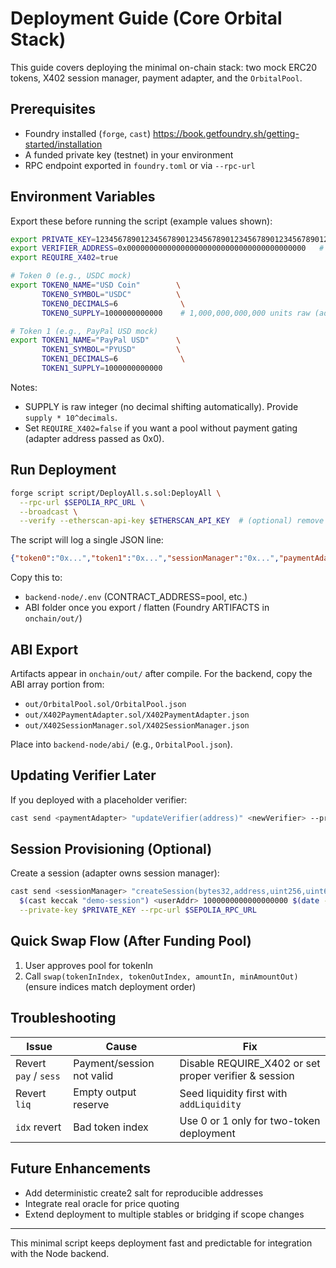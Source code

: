 # Deployment Guide (Core Orbital Stack)

This guide covers deploying the minimal on-chain stack: two mock ERC20 tokens, X402 session manager, payment adapter, and the `OrbitalPool`.

## Prerequisites
- Foundry installed (`forge`, `cast`) https://book.getfoundry.sh/getting-started/installation
- A funded private key (testnet) in your environment
- RPC endpoint exported in `foundry.toml` or via `--rpc-url`

## Environment Variables
Export these before running the script (example values shown):

```bash
export PRIVATE_KEY=1234567890123456789012345678901234567890123456789012345678901234
export VERIFIER_ADDRESS=0x0000000000000000000000000000000000000000   # placeholder until real verifier
export REQUIRE_X402=true

# Token 0 (e.g., USDC mock)
export TOKEN0_NAME="USD Coin"        \
       TOKEN0_SYMBOL="USDC"          \
       TOKEN0_DECIMALS=6              \
       TOKEN0_SUPPLY=1000000000000    # 1,000,000,000,000 units raw (adjust decimals)

# Token 1 (e.g., PayPal USD mock)
export TOKEN1_NAME="PayPal USD"      \
       TOKEN1_SYMBOL="PYUSD"         \
       TOKEN1_DECIMALS=6              \
       TOKEN1_SUPPLY=1000000000000
```

Notes:
- SUPPLY is raw integer (no decimal shifting automatically). Provide `supply * 10^decimals`.
- Set `REQUIRE_X402=false` if you want a pool without payment gating (adapter address passed as 0x0).

## Run Deployment
```bash
forge script script/DeployAll.s.sol:DeployAll \
  --rpc-url $SEPOLIA_RPC_URL \
  --broadcast \
  --verify --etherscan-api-key $ETHERSCAN_API_KEY  # (optional) remove if not verifying
```

The script will log a single JSON line:
```json
{"token0":"0x...","token1":"0x...","sessionManager":"0x...","paymentAdapter":"0x...","pool":"0x..."}
```
Copy this to:
- `backend-node/.env` (CONTRACT_ADDRESS=pool, etc.)
- ABI folder once you export / flatten (Foundry ARTIFACTS in `onchain/out/`)

## ABI Export
Artifacts appear in `onchain/out/` after compile. For the backend, copy the ABI array portion from:
- `out/OrbitalPool.sol/OrbitalPool.json`
- `out/X402PaymentAdapter.sol/X402PaymentAdapter.json`
- `out/X402SessionManager.sol/X402SessionManager.json`

Place into `backend-node/abi/` (e.g., `OrbitalPool.json`).

## Updating Verifier Later
If you deployed with a placeholder verifier:
```bash
cast send <paymentAdapter> "updateVerifier(address)" <newVerifier> --private-key $PRIVATE_KEY --rpc-url $SEPOLIA_RPC_URL
```

## Session Provisioning (Optional)
Create a session (adapter owns session manager):
```bash
cast send <sessionManager> "createSession(bytes32,address,uint256,uint64)" \
  $(cast keccak "demo-session") <userAddr> 1000000000000000000 $(date -v+1d +%s) \
  --private-key $PRIVATE_KEY --rpc-url $SEPOLIA_RPC_URL
```

## Quick Swap Flow (After Funding Pool)
1. User approves pool for tokenIn
2. Call `swap(tokenInIndex, tokenOutIndex, amountIn, minAmountOut)` (ensure indices match deployment order)

## Troubleshooting
| Issue | Cause | Fix |
|-------|-------|-----|
| Revert `pay` / `sess` | Payment/session not valid | Disable REQUIRE_X402 or set proper verifier & session | 
| Revert `liq` | Empty output reserve | Seed liquidity first with `addLiquidity` |
| `idx` revert | Bad token index | Use 0 or 1 only for two-token deployment |

## Future Enhancements
- Add deterministic create2 salt for reproducible addresses
- Integrate real oracle for price quoting
- Extend deployment to multiple stables or bridging if scope changes

---
This minimal script keeps deployment fast and predictable for integration with the Node backend.

